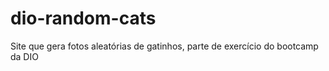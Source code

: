 # dio-random-cats
Site que gera fotos aleatórias de gatinhos, parte de exercício do bootcamp da DIO
